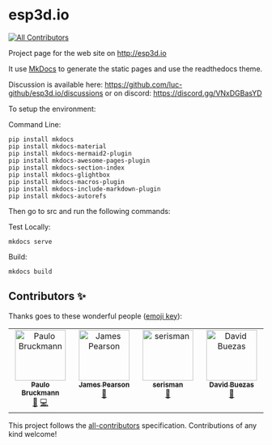 # esp3d.io
<!-- ALL-CONTRIBUTORS-BADGE:START - Do not remove or modify this section -->
[![All Contributors](https://img.shields.io/badge/all_contributors-4-orange.svg?style=flat-square)](#contributors-)
<!-- ALL-CONTRIBUTORS-BADGE:END -->
Project page for the web site on http://esp3d.io

It use [MkDocs](https://www.mkdocs.org/) to generate the static pages and use the readthedocs theme.

Discussion is available here: https://github.com/luc-github/esp3d.io/discussions or on discord: https://discord.gg/VNxDGBasYD


To setup the environment:

Command Line:
```
pip install mkdocs
pip install mkdocs-material
pip install mkdocs-mermaid2-plugin
pip install mkdocs-awesome-pages-plugin
pip install mkdocs-section-index
pip install mkdocs-glightbox
pip install mkdocs-macros-plugin
pip install mkdocs-include-markdown-plugin
pip install mkdocs-autorefs
```

Then go to src and run the following commands:

Test Locally:
```
mkdocs serve
```

Build:
```
mkdocs build
```

## Contributors ✨

Thanks goes to these wonderful people ([emoji key](https://allcontributors.org/docs/en/emoji-key)):

<!-- ALL-CONTRIBUTORS-LIST:START - Do not remove or modify this section -->
<!-- prettier-ignore-start -->
<!-- markdownlint-disable -->
<table>
  <tbody>
    <tr>
      <td align="center" valign="top" width="14.28%"><a href="http://dev76.org"><img src="https://avatars.githubusercontent.com/u/222385?v=4?s=100" width="100px;" alt="Paulo Bruckmann"/><br /><sub><b>Paulo Bruckmann</b></sub></a><br /><a href="#ideas-peekpt" title="Ideas, Planning, & Feedback">🤔</a> <a href="https://github.com/luc-github/esp3d.io/commits?author=peekpt" title="Code">💻</a></td>
      <td align="center" valign="top" width="14.28%"><a href="https://github.com/jamespearson04"><img src="https://avatars.githubusercontent.com/u/26628667?v=4?s=100" width="100px;" alt="James Pearson"/><br /><sub><b>James Pearson</b></sub></a><br /><a href="https://github.com/luc-github/esp3d.io/commits?author=jamespearson04" title="Documentation">📖</a></td>
      <td align="center" valign="top" width="14.28%"><a href="https://github.com/serisman"><img src="https://avatars.githubusercontent.com/u/670207?v=4?s=100" width="100px;" alt="serisman"/><br /><sub><b>serisman</b></sub></a><br /><a href="https://github.com/luc-github/esp3d.io/commits?author=serisman" title="Documentation">📖</a></td>
      <td align="center" valign="top" width="14.28%"><a href="https://github.com/dbuezas"><img src="https://avatars.githubusercontent.com/u/777196?v=4?s=100" width="100px;" alt="David Buezas"/><br /><sub><b>David Buezas</b></sub></a><br /><a href="https://github.com/luc-github/esp3d.io/commits?author=dbuezas" title="Documentation">📖</a></td>
    </tr>
  </tbody>
</table>

<!-- markdownlint-restore -->
<!-- prettier-ignore-end -->

<!-- ALL-CONTRIBUTORS-LIST:END -->

This project follows the [all-contributors](https://github.com/all-contributors/all-contributors) specification. Contributions of any kind welcome!
